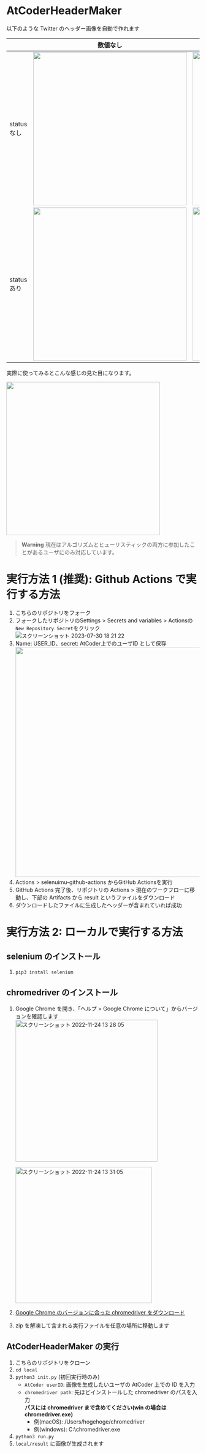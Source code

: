 # AtCoderHeaderMaker

以下のような Twitter のヘッダー画像を自動で作れます

|             | 数値なし                                                                                                                    | 数値あり                                                                                                                    |
| ----------- | --------------------------------------------------------------------------------------------------------------------------- | --------------------------------------------------------------------------------------------------------------------------- |
| status なし | <img src="https://user-images.githubusercontent.com/52311998/203693576-80f6c6c5-201d-4373-8f9b-f2caa591c842.png" width=400> | <img src="https://user-images.githubusercontent.com/52311998/203693581-0192eabe-81a9-4d26-81b3-e9e9f5547b84.png" width=400> |
| status あり | <img src="https://user-images.githubusercontent.com/52311998/203693583-d6ce0ac7-dc3d-4946-a9b8-484cd842ab17.png" width=400> | <img src="https://user-images.githubusercontent.com/52311998/203693586-0870b0d5-6a80-43bc-9160-22398a2f9bc9.png" width=400> |

実際に使ってみるとこんな感じの見た目になります。

<img src="https://user-images.githubusercontent.com/52311998/208234265-62aebec7-605d-4a04-8493-9bb90ae9e570.png" width=400>

> **Warning**
> 現在はアルゴリズムとヒューリスティックの両方に参加したことがあるユーザにのみ対応しています。

# 実行方法 1 (推奨): Github Actions で実行する方法

1. こちらのリポジトリをフォーク
2. フォークしたリポジトリのSettings > Secrets and variables > Actionsの`New Repository Secret`をクリック
   ![スクリーンショット 2023-07-30 18 21 22](https://github.com/ppputtyo/AtCoderHeaderMaker/assets/52311998/5e1045fb-effb-43e5-b9d9-d3ac071cbb37)
3. Name: USER_ID、secret: AtCoder上でのユーザID として保存
   <img src="https://github.com/ppputtyo/AtCoderHeaderMaker/assets/52311998/bb372a1c-7286-4ee5-863f-fb08343be107)" width=600>
5. Actions > selenuimu-github-actions からGitHub Actionsを実行
7. GitHub Actions 完了後、リポジトリの Actions > 現在のワークフローに移動し、下部の Artifacts から result というファイルをダウンロード
8. ダウンロードしたファイルに生成したヘッダーが含まれていれば成功

# 実行方法 2: ローカルで実行する方法

## selenium のインストール

1. `pip3 install selenium`

## chromedriver のインストール

1. Google Chrome を開き、「ヘルプ > Google Chrome について」からバージョンを確認します
   <img width="370" alt="スクリーンショット 2022-11-24 13 28 05" src="https://user-images.githubusercontent.com/52311998/203694538-8c6fe681-e6b2-4114-a39b-339719c38751.png">

   <img width="355" alt="スクリーンショット 2022-11-24 13 31 05" src="https://user-images.githubusercontent.com/52311998/203694751-0f25bedb-1407-488b-ab9a-e9dce8cb8191.png">

2. [Google Chrome のバージョンに合った chromedriver をダウンロード](https://chromedriver.chromium.org/downloads)
3. zip を解凍して含まれる実行ファイルを任意の場所に移動します

## AtCoderHeaderMaker の実行

1. こちらのリポジトリをクローン
1. `cd local`
1. `python3 init.py` (初回実行時のみ)
   - `AtCoder userID`: 画像を生成したいユーザの AtCoder 上での ID を入力
   - `chromedriver path`: 先ほどインストールした chromedriver のパスを入力 </br> **パスには chromedriver まで含めてください(win の場合は chromedriver.exe)**
     - 例(macOS): /Users/hogehoge/chromedriver
     - 例(windows): C:\\chromedriver.exe
1. `python3 run.py`
1. `local/result` に画像が生成されます
